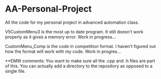 # AA-Personal-Project
All the code for my personal project in advanced automation class. 

V5CustomMenu3 is the most up to date program. It still doesn't work properly as it gives a memory error. Work in progress...

CustomMenu_Comp is the code in competition format. I haven't figured out how the format will work with my code. Work in progres...

**EMW comments:
You want to make sure all the .cpp and .h files are part of this. You can actually add a directory to the repository as opposed to a single file. 
